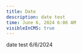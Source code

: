 ```yaml
---
title: Date
description: date test
time: June 6, 2024 6:06 AM
visibleInCMS: true
---
```

date test 6/6/2024
